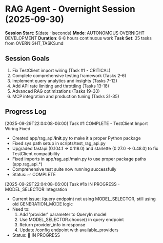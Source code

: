 # RAG Agent - Overnight Session (2025-09-30)

**Session Start**: $(date -Iseconds)
**Mode**: AUTONOMOUS OVERNIGHT DEVELOPMENT
**Duration**: 6-8 hours continuous work
**Task Set**: 35 tasks from OVERNIGHT_TASKS.md

## Session Goals
1. Fix TestClient import wiring (Task #1 - CRITICAL)
2. Complete comprehensive testing framework (Tasks 2-6)
3. Implement query analytics and insights (Tasks 7-12)
4. Add API rate limiting and throttling (Tasks 13-18)
5. Advanced RAG optimizations (Tasks 19-30)
6. MCP integration and production tuning (Tasks 31-35)

## Progress Log

[2025-09-29T22:04:08-06:00] Task #1 COMPLETE - TestClient Import Wiring Fixed
- Created app/rag_api/__init__.py to make it a proper Python package
- Fixed sys.path setup in scripts/test_rag_api.py
- Upgraded fastapi (0.104.1 → 0.118.0) and starlette (0.27.0 → 0.48.0) to fix TestClient compatibility
- Fixed imports in app/rag_api/main.py to use proper package paths (app.rag_api.*)
- Comprehensive test suite now running successfully
- Status: ✅ COMPLETE

[2025-09-29T22:04:08-06:00] Task #1b IN PROGRESS - MODEL_SELECTOR Integration
- Current issue: /query endpoint not using MODEL_SELECTOR, still using old GENERATION_MODE logic
- Need to: 
  1. Add 'provider' parameter to QueryIn model
  2. Use MODEL_SELECTOR.choose() in query endpoint
  3. Return provider_info in response
  4. Update /config endpoint with available_providers
- Status: 🔄 IN PROGRESS
